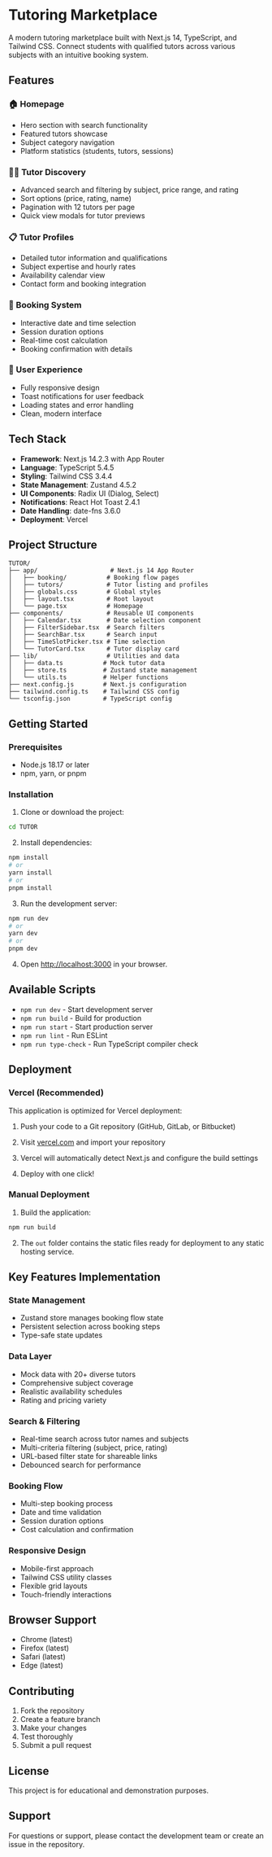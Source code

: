 # Tutoring Marketplace

A modern tutoring marketplace built with Next.js 14, TypeScript, and Tailwind CSS. Connect students with qualified tutors across various subjects with an intuitive booking system.

## Features

### 🏠 Homepage
- Hero section with search functionality
- Featured tutors showcase
- Subject category navigation
- Platform statistics (students, tutors, sessions)

### 👨‍🏫 Tutor Discovery
- Advanced search and filtering by subject, price range, and rating
- Sort options (price, rating, name)
- Pagination with 12 tutors per page
- Quick view modals for tutor previews

### 📋 Tutor Profiles
- Detailed tutor information and qualifications
- Subject expertise and hourly rates
- Availability calendar view
- Contact form and booking integration

### 📅 Booking System
- Interactive date and time selection
- Session duration options
- Real-time cost calculation
- Booking confirmation with details

### 🎨 User Experience
- Fully responsive design
- Toast notifications for user feedback
- Loading states and error handling
- Clean, modern interface

## Tech Stack

- **Framework**: Next.js 14.2.3 with App Router
- **Language**: TypeScript 5.4.5
- **Styling**: Tailwind CSS 3.4.4
- **State Management**: Zustand 4.5.2
- **UI Components**: Radix UI (Dialog, Select)
- **Notifications**: React Hot Toast 2.4.1
- **Date Handling**: date-fns 3.6.0
- **Deployment**: Vercel

## Project Structure

```
TUTOR/
├── app/                    # Next.js 14 App Router
│   ├── booking/           # Booking flow pages
│   ├── tutors/            # Tutor listing and profiles
│   ├── globals.css        # Global styles
│   ├── layout.tsx         # Root layout
│   └── page.tsx           # Homepage
├── components/            # Reusable UI components
│   ├── Calendar.tsx       # Date selection component
│   ├── FilterSidebar.tsx  # Search filters
│   ├── SearchBar.tsx      # Search input
│   ├── TimeSlotPicker.tsx # Time selection
│   └── TutorCard.tsx      # Tutor display card
├── lib/                   # Utilities and data
│   ├── data.ts           # Mock tutor data
│   ├── store.ts          # Zustand state management
│   └── utils.ts          # Helper functions
├── next.config.js        # Next.js configuration
├── tailwind.config.ts    # Tailwind CSS config
└── tsconfig.json         # TypeScript config
```

## Getting Started

### Prerequisites

- Node.js 18.17 or later
- npm, yarn, or pnpm

### Installation

1. Clone or download the project:
```bash
cd TUTOR
```

2. Install dependencies:
```bash
npm install
# or
yarn install
# or
pnpm install
```

3. Run the development server:
```bash
npm run dev
# or
yarn dev
# or
pnpm dev
```

4. Open [http://localhost:3000](http://localhost:3000) in your browser.

## Available Scripts

- `npm run dev` - Start development server
- `npm run build` - Build for production
- `npm run start` - Start production server
- `npm run lint` - Run ESLint
- `npm run type-check` - Run TypeScript compiler check

## Deployment

### Vercel (Recommended)

This application is optimized for Vercel deployment:

1. Push your code to a Git repository (GitHub, GitLab, or Bitbucket)

2. Visit [vercel.com](https://vercel.com) and import your repository

3. Vercel will automatically detect Next.js and configure the build settings

4. Deploy with one click!

### Manual Deployment

1. Build the application:
```bash
npm run build
```

2. The `out` folder contains the static files ready for deployment to any static hosting service.

## Key Features Implementation

### State Management
- Zustand store manages booking flow state
- Persistent selection across booking steps
- Type-safe state updates

### Data Layer
- Mock data with 20+ diverse tutors
- Comprehensive subject coverage
- Realistic availability schedules
- Rating and pricing variety

### Search & Filtering
- Real-time search across tutor names and subjects
- Multi-criteria filtering (subject, price, rating)
- URL-based filter state for shareable links
- Debounced search for performance

### Booking Flow
- Multi-step booking process
- Date and time validation
- Session duration options
- Cost calculation and confirmation

### Responsive Design
- Mobile-first approach
- Tailwind CSS utility classes
- Flexible grid layouts
- Touch-friendly interactions

## Browser Support

- Chrome (latest)
- Firefox (latest)
- Safari (latest)
- Edge (latest)

## Contributing

1. Fork the repository
2. Create a feature branch
3. Make your changes
4. Test thoroughly
5. Submit a pull request

## License

This project is for educational and demonstration purposes.

## Support

For questions or support, please contact the development team or create an issue in the repository.